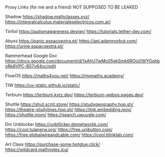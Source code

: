 Proxy Links (for me and a friend) NOT SUPPOSED TO BE LEAKED

Shadow
https://shadow.mathclasses.xyz/
https://integralcalculus.materialeselectricos.com.ar/

Tinfoil
https://autismawareness.design/
https://tutorials.tether-dev.com/

Abyss
https://panic.espacoextra.pt/
https://api.adamnorbut.com/
https://urine.espacoextra.pt/

Rammerhead Google Doc
https://docs.google.com/document/d/1xAhU7wMo05gkSmk6ROjz0WYGqhboRk8VPC-B57v64vc/edit

FlowOS
https://maths4you.net/
https://mymaths.academy/

TIW
https://uv-static.github.io/static/

Terbium
https://terbium.kxtz.dev/
https://terbium-webos.pages.dev/

Shuttle
https://shut.scmt.store/
https://studygeography.hop.sh/
https://theatre-studylines.hop.sh/
https://link.embedding.mov/
https://shuttle.mom/
https://search.uwuugle.com/

Dm Unblocker
https://unbl0cker.dmnetworkk.com/
https://cool.tulanerw.org/
https://free.unibutton.com/
https://free.globalwireandcable.com/
https://cool.blinklab.com/

Art Class
https://purchase-some.hotglue.click/
https://wildcard.mathnotes.icu/
